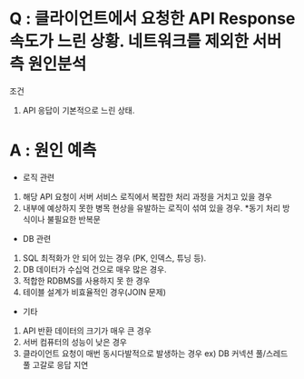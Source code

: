 
# Q : 클라이언트에서 요청한 API Response 속도가 느린 상황. 네트워크를 제외한 서버측 원인분석

조건
1. API 응답이 기본적으로 느린 상태.

# A : 원인 예측
* 로직 관련

1. 해당 API 요청이 서버 서비스 로직에서 복잡한 처리 과정을 거치고 있을 경우
2. 내부에 예상하지 못한 병목 현상을 유발하는 로직이 섞여 있을 경우. *동기 처리 방식이나 불필요한 반복문

* DB 관련

1. SQL 최적화가 안 되어 있는 경우 (PK, 인덱스, 튜닝 등).
2. DB 데이터가 수십억 건으로 매우 많은 경우.
3. 적합한 RDBMS를 사용하지 못 한 경우
4. 테이블 설계가 비효율적인 경우(JOIN 문제)

* 기타

1. API 반환 데이터의 크기가 매우 큰 경우
2. 서버 컴퓨터의 성능이 낮은 경우
3. 클라이언트 요청이 매번 동시다발적으로 발생하는 경우 ex) DB 커넥션 풀/스레드 풀 고갈로 응답 지연